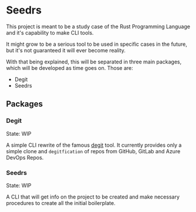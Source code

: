 # Seedrs

This project is meant to be a study case of the Rust Programming Language and it's capability to make CLI tools.

It might grow to be a serious tool to be used in specific cases in the future, but it's not guaranteed it will ever become reality.

With that being explained, this will be separated in three main packages, which will be developed as time goes on. Those are:

- Degit
- Seedrs

## Packages

### Degit

State: WIP

A simple CLI rewrite of the famous [degit](https://github.com/Rich-Harris/degit/) tool.
It currently provides only a simple clone and `degitfication` of repos from GitHub, GitLab and Azure DevOps Repos.

### Seedrs

State: WIP

A CLI that will get info on the project to be created and make necessary procedures to create all the initial boilerplate.

